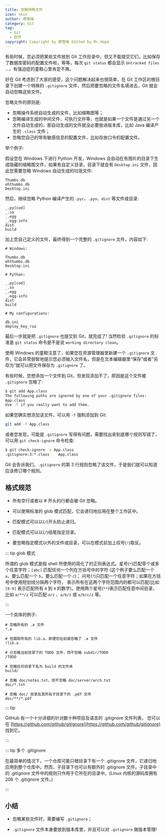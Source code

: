 ```yaml
---
title: 忽略特殊文件
icon: skin
author: 廖雪峰
category: Git
tag:
  - Git
  - 软件
copyright: Copyright by 廖雪峰 Edited by Mr.Hope
---
```


有些时候，您必须把某些文件放到 Git 工作目录中，但又不能提交它们，比如保存了数据库密码的配置文件啦，等等，每次 `git status` 都会显示 `Untracked files` ...，有强迫症的童鞋心里肯定不爽。

好在 Git 考虑到了大家的感受，这个问题解决起来也很简单，在 Git 工作区的根目录下创建一个特殊的 `.gitignore` 文件，然后把要忽略的文件名填进去，Git 就会自动忽略这些文件。

忽略文件的原则是:

- 忽略操作系统自动生成的文件，比如缩略图等；
- 忽略编译生成的中间文件、可执行文件等，也就是如果一个文件是通过另一个文件自动生成的，那自动生成的文件就没必要放进版本库，比如 Java 编译产生的 `.class` 文件；
- 忽略您自己的带有敏感信息的配置文件，比如存放口令的配置文件。

举个例子:

假设您在 Windows 下进行 Python 开发，Windows 会自动在有图片的目录下生成隐藏的缩略图文件，如果有自定义目录，目录下就会有 `Desktop.ini` 文件，因此您需要忽略 Windows 自动生成的垃圾文件:

```gitignore
Thumbs.db
ehthumbs.db
Desktop.ini
```

然后，继续忽略 Python 编译产生的 `.pyc`、`.pyo`、`dist` 等文件或目录:

```gitignore
_.py[cod]
_.so
_.egg
_.egg-info
dist
build
```

加上您自己定义的文件，最终得到一个完整的 `.gitignore` 文件，内容如下:

```gitignore
# Windows:

Thumbs.db
ehthumbs.db
Desktop.ini

# Python:

_.py[cod]
_.so
_.egg
_.egg-info
dist
build

# My configurations:

db.ini
deploy_key_rsa
```

最后一步就是把 `.gitignore` 也提交到 Git，就完成了! 当然检验 `.gitignore` 的标准是 `git status` 命令是不是说 `working directory clean`。

使用 Windows 的童鞋注意了，如果您在资源管理器里新建一个 `.gitignore` 文件，它会非常弱智地提示您必须输入文件名，但是在文本编辑器里“保存”或者“另存为”就可以把文件保存为 `.gitignore` 了。

有些时候，您想添加一个文件到 Git，但发现添加不了，原因是这个文件被 `.gitignore` 忽略了:

```sh
$ git add App.class
The following paths are ignored by one of your .gitignore files:
App.class
Use -f if you really want to add them.
```

如果您确实想添加该文件，可以用 `-f` 强制添加到 Git:

```sh
git add -f App.class
```

或者您发现，可能是 `.gitignore` 写得有问题，需要找出来到底哪个规则写错了，可以用 `git check-ignore` 命令检查:

```sh
$ git check-ignore -v App.class
.gitignore:3:*.class    App.class
```

Git 会告诉我们，`.gitignore` 的第 3 行规则忽略了该文件，于是我们就可以知道应该修订哪个规则。

## 格式规范

- 所有空行或者以 # 开头的行都会被 Git 忽略。

- 可以使用标准的 glob 模式匹配，它会递归地应用在整个工作区中。

- 匹配模式可以以(`/`)开头防止递归。

- 匹配模式可以以(`/`)结尾指定目录。

- 要忽略指定模式以外的文件或目录，可以在模式前加上叹号(`!`)取反。

::: tip glob 模式

所谓的 glob 模式是指 shell 所使用的简化了的正则表达式。星号(`*`)匹配零个或多个任意字符；`[abc]` 匹配任何一个列在方括号中的字符 (这个例子要么匹配一个 `a`，要么匹配一个 `b`，要么匹配一个 `c`)； 问号(`?`)只匹配一个任意字符；如果在方括号中使用短划线分隔两个字符， 表示所有在这两个字符范围内的都可以匹配(比如 `[0-9]` 表示匹配所有 `0` 到 `9` 的数字)。使用两个星号(`**`)表示匹配任意中间目录，比如 `a/**/z` 可以匹配 `a/z` 、`a/b/z` 或 `a/b/c/z` 等。

:::

一个具体的例子:

```gitignore
# 忽略所有的 .a 文件
*.a

# 但跟踪所有的 lib.a，即便您在前面忽略了 .a 文件
!lib.a

# 只忽略当前目录下的 TODO 文件，而不忽略 subdir/TODO
/TODO

# 忽略任何目录下名为 build 的文件夹
build/

# 忽略 doc/notes.txt，但不忽略 doc/server/arch.txt
doc/*.txt

# 忽略 doc/ 目录及其所有子目录下的 .pdf 文件
doc/**/*.pdf
```

::: tip

GitHub 有一个十分详细的针对数十种项目及语言的 .gitignore 文件列表， 您可以在 [https://github.com/github/gitignore](https://github.com/github/gitignore) 找到它。

:::

::: tip 多个 .gitignore

在最简单的情况下，一个仓库可能只根目录下有一个 .gitignore 文件，它递归地应用到整个仓库中。然而，子目录下也可以有额外的 .gitignore 文件。子目录中的 .gitignore 文件中的规则只作用于它所在的目录中。(Linux 内核的源码库拥有 206 个 .gitignore 文件。)

:::

## 小结

- 忽略某些文件时，需要编写 `.gitignore`；

- `.gitignore` 文件本身要放到版本库里，并且可以对 `.gitignore` 做版本管理!
